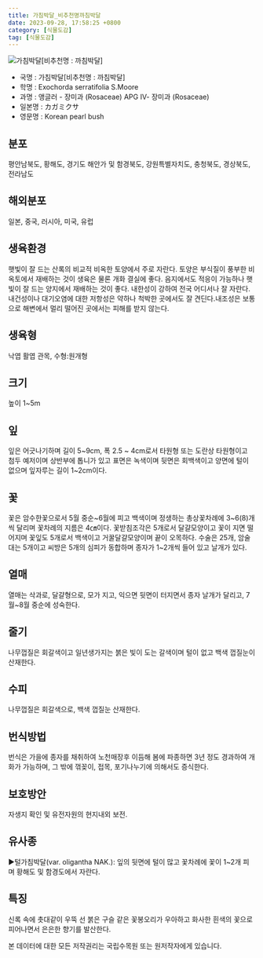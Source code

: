 ```yaml
---
title: 가침박달_비추천명까침박달
date: 2023-09-28, 17:58:25 +0800
category: [식물도감]
tag: [식물도감]
---
```




![가침박달[비추천명 : 까침박달]](http://www.nature.go.kr/fileUpload/plants/basic/Rosaceae/Exochorda/12460/12460_2_th2.JPG)
- 국명 : 가침박달[비추천명 : 까침박달]
- 학명 : Exochorda serratifolia S.Moore
- 과명 : 앵글러 - 장미과 (Rosaceae) APG Ⅳ- 장미과 (Rosaceae)
- 일본명 : カガミクサ
- 영문명 : Korean pearl bush


## 분포
평안남북도, 황해도, 경기도 해안가 및 함경북도, 강원특별자치도, 충청북도, 경상북도, 전라남도
## 해외분포
일본, 중국, 러시아, 미국, 유럽
## 생육환경
햇빛이 잘 드는 산록의 비교적 비옥한 토양에서 주로 자란다. 토양은 부식질이 풍부한 비옥토에서 재배하는 것이 생육은 물론 개화 결실에 좋다. 음지에서도 적응이 가능하나 햇빛이 잘 드는 양지에서 재배하는 것이 좋다. 내한성이 강하여 전국 어디서나 잘 자란다. 내건성이나 대기오염에 대한 저항성은 약하나 척박한 곳에서도 잘 견딘다.내조성은 보통으로 해변에서 멀리 떨어진 곳에서는 피해를 받지 않는다.
## 생육형
낙엽 활엽 관목,  수형:원개형
## 크기
높이 1~5m
## 잎
잎은 어긋나기하며 길이 5~9cm, 폭 2.5 ~ 4cm로서 타원형 또는 도란상 타원형이고 첨두 예저이며 상반부에 톱니가 있고 표면은 녹색이며 뒷면은 회백색이고 양면에 털이 없으며 잎자루는 길이 1~2cm이다.
## 꽃
꽃은 암수한꽃으로서 5월 중순~6월에 피고 백색이며 정생하는 총상꽃차례에 3~6(8)개씩 달리며 꽃차례의 지름은 4㎝이다. 꽃받침조각은 5개로서 달걀모양이고 꽃이 지면 떨어지며 꽃잎도 5개로서 백색이고 거꿀달걀모양이며 끝이 오목하다. 수술은 25개, 암술대는 5개이고 씨방은 5개의 심피가 동합하며 종자가 1~2개씩 들어 있고 날개가 있다.
## 열매
열매는 삭과로, 달걀형으로, 모가 지고, 익으면 뒷면이 터지면서  종자 날개가 달리고, 7월~8월 중순에 성숙한다.
## 줄기
나무껍질은 회갈색이고 일년생가지는 붉은 빛이 도는 갈색이며 털이 없고 백색 껍질눈이 산재한다.
## 수피
나무껍질은 회갈색으로, 백색 껍질눈 산재한다.
## 번식방법
번식은 가을에 종자를 채취하여 노천매장후 이듬해 봄에 파종하면 3년 정도 경과하여 개화가 가능하며, 그 밖에 꺾꽂이, 접목, 포기나누기에 의해서도 증식한다.
## 보호방안
자생지 확인 및 유전자원의 현지내외 보전.
## 유사종
▶털가침박달(var. oligantha NAK.):  잎의 뒷면에 털이 많고 꽃차례에 꽃이 1~2개 피며 황해도 및 함경도에서 자란다.
## 특징
신록 속에 촛대같이 우뚝 선 붉은 구슬 같은 꽃봉오리가 우아하고 화사한 흰색의 꽃으로 피어나면서 은은한 향기를 발산한다.






본 데이터에 대한 모든 저작권리는 국립수목원 또는 원저작자에게 있습니다.
